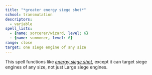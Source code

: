 ```yaml
---
title: "*greater energy siege shot*"
school: transmutation
descriptors:
  - variable
spell_lists:
  - {name: sorcerer/wizard, level: 6}
  - {name: summoner, level: 6}
range: close
target: one siege engine of any size
---
```


This spell functions like [*energy siege shot*](/spells/energy-siege-shot/), except it can target siege engines of any size, not just Large siege engines.

